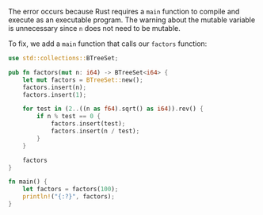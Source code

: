 The error occurs because Rust requires a `main` function to compile and execute as an executable program. The warning about the mutable variable is unnecessary since `n` does not need to be mutable.

To fix, we add a `main` function that calls our `factors` function:

```rust
use std::collections::BTreeSet;

pub fn factors(mut n: i64) -> BTreeSet<i64> {
    let mut factors = BTreeSet::new();
    factors.insert(n);
    factors.insert(1);

    for test in (2..((n as f64).sqrt() as i64)).rev() {
        if n % test == 0 {
            factors.insert(test);
            factors.insert(n / test);
        }
    }

    factors
}

fn main() {
    let factors = factors(100);
    println!("{:?}", factors);
}
```
